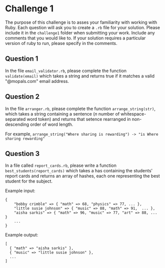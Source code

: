 # Challenge 1

The purpose of this challenge is to asses your familiarity with working with Ruby. Each question will ask you to create a `.rb` file for your solution. Please include it in the `challenge1` folder when submitting your work. Include any comments that you would like to. If your solution requires a particular version of ruby to run, please specify in the comments.

## Question 1

In the file `email_validator.rb`, please complete the function `validate(email)` which takes a string and returns true if it matches a valid "@mopals.com" email address.

## Question 2

In the file `arranger.rb`, please complete the function `arrange_string(str)`, which takes a string containing a sentence (_n_ number of whitespace-separated word token) and returns that setence rearranged in non-descending order of word length.

For example, `arrange_string("Where sharing is rewarding") -> "is Where sharing rewarding"`

## Question 3

In a file called `report_cards.rb`, please write a function `best_students(report_cards)` which takes a has containing the students' report cards and returns an array of hashes, each one representing the best student for the subject.

Example input:

    { 
        "bobby crimble" => { "math" => 68, "physics" => 77, ... },
        "little susie johnson" => { "music" => 88, "math" => 91,  ... },
        "aisha sarkis" => { "math" => 96, "music" => 77, "art" => 88, ... }
        ...
    }

Example output:

    [ 
      { "math" => "aisha sarkis" }, 
      { "music" => "little susie johnson" }, 
      ...
    ]
